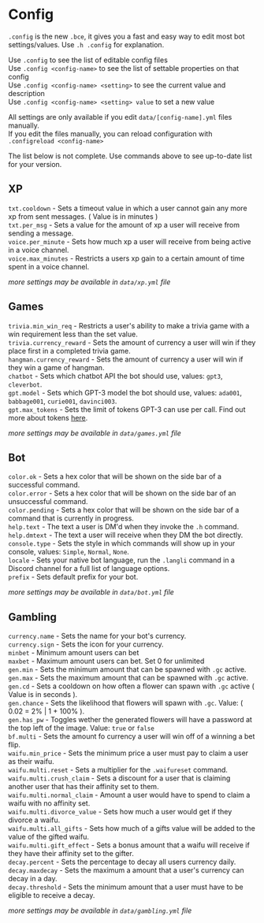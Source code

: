 # Config  
`.config` is the new `.bce`, it gives you a fast and easy way to edit most bot settings/values. Use `.h .config` for explanation.  

Use `.config` to see the list of editable config files  
Use `.config <config-name>` to see the list of settable properties on that config  
Use `.config <config-name> <setting>` to see the current value and description   
Use `.config <config-name> <setting> value` to set a new value  

All settings are only available if you edit `data/[config-name].yml` files manually.  
If you edit the files manually, you can reload configuration with `.configreload <config-name>`  

The list below is not complete. Use commands above to see up-to-date list for your version.  

## XP  

`txt.cooldown` - Sets a timeout value in which a user cannot gain any more xp from sent messages. ( Value is in minutes )  
`txt.per_msg` - Sets a value for the amount of xp a user will receive from sending a message.  
`voice.per_minute` - Sets how much xp a user will receive from being active in a voice channel.   
`voice.max_minutes` - Restricts a users xp gain to a certain amount of time spent in a voice channel.  

*more settings may be available in `data/xp.yml` file*

## Games  

`trivia.min_win_req` - Restricts a user's ability to make a trivia game with a win requirement less than the set value.   
`trivia.currency_reward` - Sets the amount of currency a user will win if they place first in a completed trivia game.  
`hangman.currency_reward` - Sets the amount of currency a user will win if they win a game of hangman.  
`chatbot` - Sets which chatbot API the bot should use, values: `gpt3`, `cleverbot`.  
`gpt.model` - Sets which GPT-3 model the bot should use, values: `ada001`, `babbage001`, `curie001`, `davinci003`.  
`gpt.max_tokens` - Sets the limit of tokens GPT-3 can use per call. Find out more about tokens [here](https://help.openai.com/en/articles/4936856-what-are-tokens-and-how-to-count-them).

*more settings may be available in `data/games.yml` file*

## Bot  

`color.ok` - Sets a hex color that will be shown on the side bar of a successful command.  
`color.error` - Sets a hex color that will be shown on the side bar of an unsuccessful command.  
`color.pending` - Sets a hex color that will be shown on the side bar of a command that is currently in progress.  
`help.text` - The text a user is DM'd when they invoke the `.h` command.  
`help.dmtext` - The text a user will receive when they DM the bot directly.  
`console.type` - Sets the style in which commands will show up in your console, values: `Simple`, `Normal`, `None`.  
`locale` - Sets your native bot language, run the `.langli` command in a Discord channel for a full list of language options.  
`prefix` - Sets default prefix for your bot.  

*more settings may be available in `data/bot.yml` file*

## Gambling  

`currency.name` - Sets the name for your bot's currency.  
`currency.sign` - Sets the icon for your currency.  
`minbet` - Minimum amount users can bet  
`maxbet` - Maximum amount users can bet. Set 0 for unlimited  
`gen.min` - Sets the minimum amount that can be spawned with `.gc` active.   
`gen.max` - Sets the maximum amount that can be spawned with `.gc` active.   
`gen.cd` - Sets a cooldown on how often a flower can spawn with `.gc` active ( Value is in seconds ).  
`gen.chance` - Sets the likelihood that flowers will spawn with `.gc`. Value: ( 0.02 = 2% | 1 + 100% ).  
`gen.has_pw` - Toggles wether the generated flowers will have a password at the top left of the image. Value: `true` or `false`   
`bf.multi` - Sets the amount fo currency a user will win off of a winning a bet flip.  
`waifu.min_price` - Sets the minimum price a user must pay to claim a user as their waifu.  
`waifu.multi.reset` - Sets a multiplier for the `.waifureset` command.  
`waifu.multi.crush_claim` - Sets a discount for a user that is claiming another user that has their affinity set to them.  
`waifu.multi.normal_claim` - Amount a user would have to spend to claim a waifu with no affinity set.  
`waifu.multi.divorce_value` - Sets how much a user would get if they divorce a waifu.  
`waifu.multi.all_gifts` - Sets how much of a gifts value will be added to the value of the gifted waifu.  
`waifu.multi.gift_effect` - Sets a bonus amount that a waifu will receive if they have their affinity set to the gifter.  
`decay.percent` - Sets the percentage to decay all users currency daily.  
`decay.maxdecay` - Sets the maximum a amount that a user's currency can decay in a day.  
`decay.threshold` - Sets the minimum amount that a user must have to be eligible to receive a decay.  
  
*more settings may be available in `data/gambling.yml` file*